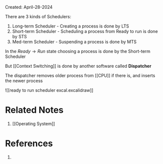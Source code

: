 Created: April-28-2024

There are 3 kinds of Schedulers:

1. Long-term Scheduler - Creating a process is done by LTS
2. Short-term Scheduler - Scheduling a process from Ready to run is done by STS
3. Med-term Scheduler - Suspending a process is done by MTS

In the $Ready \longrightarrow Run$ state choosing a process is done by the Short-term Scheduler

But [[Context Switching]] is done by another software called **Dispatcher**

The dispatcher removes older process from [[CPU]] if there is, and inserts the newer process

![[ready to run scheduler excal.excalidraw]]

# Related Notes

1. [[Operating System]]
# References

1. 